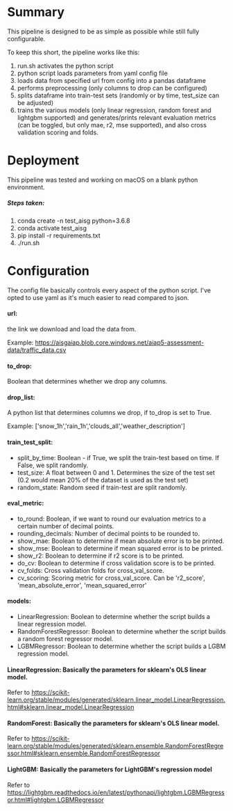 # Summary

This pipeline is designed to be as simple as possible while still fully configurable.

To keep this short, the pipeline works like this:
1. run.sh activates the python script
2. python script loads parameters from yaml config file
3. loads data from specified url from config into a pandas dataframe
4. performs preprocessing (only columns to drop can be configured)
5. splits dataframe into train-test sets (randomly or by time, test_size can be adjusted)
6. trains the various models (only linear regression, random forest and lightgbm supported) and generates/prints relevant evaluation metrics (can be toggled, but only mae, r2, mse supported), and also cross validation scoring and folds.

# Deployment

This pipeline was tested and working on macOS on a blank python environment.

##### Steps taken:
1. conda create -n test_aisg python=3.6.8
2. conda activate test_aisg
3. pip install -r requirements.txt
4. ./run.sh

# Configuration

The config file basically controls every aspect of the python script. I've opted to use yaml as it's much easier to read compared to json.

#### url: 
the link we download and load the data from.

Example: https://aisgaiap.blob.core.windows.net/aiap5-assessment-data/traffic_data.csv

#### to_drop: 
Boolean that determines whether we drop any columns.

#### drop_list: 
A python list that determines columns we drop, if to_drop is set to True. 

Example: ['snow_1h','rain_1h','clouds_all','weather_description']

#### train_test_split:
- split_by_time: Boolean - if True, we split the train-test based on time. If False, we split randomly.
- test_size: A float between 0 and 1. Determines the size of the test set (0.2 would mean 20% of the dataset is used as the test set)
- random_state: Random seed if train-test are split randomly.

#### eval_metric:
-  to_round: Boolean, if we want to round our evaluation metrics to a certain number of decimal points.
-  rounding_decimals: Number of decimal points to be rounded to.
-  show_mae: Boolean to determine if mean absolute error is to be printed.
-  show_mse: Boolean to determine if mean squared error is to be printed.
-  show_r2: Boolean to determine if r2 score is to be printed.
-  do_cv: Boolean to determine if cross validation score is to be printed.
-  cv_folds: Cross validation folds for cross_val_score.
-  cv_scoring: Scoring metric for cross_val_score. Can be 'r2_score', 'mean_absolute_error', 'mean_squared_error'

#### models:
-  LinearRegression: Boolean to determine whether the script builds a linear regression model.
-  RandomForestRegressor: Boolean to determine whether the script builds a random forest regressor model.
-  LGBMRegressor: Boolean to determine whether the script builds a LGBM regression model.

#### LinearRegression: Basically the parameters for sklearn's OLS linear model.
Refer to https://scikit-learn.org/stable/modules/generated/sklearn.linear_model.LinearRegression.html#sklearn.linear_model.LinearRegression

#### RandomForest: Basically the parameters for sklearn's OLS linear model.
Refer to https://scikit-learn.org/stable/modules/generated/sklearn.ensemble.RandomForestRegressor.html#sklearn.ensemble.RandomForestRegressor

#### LightGBM: Basically the parameters for LightGBM's regression model
Refer to https://lightgbm.readthedocs.io/en/latest/pythonapi/lightgbm.LGBMRegressor.html#lightgbm.LGBMRegressor
